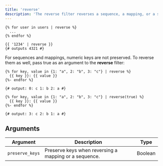```yaml
---
title: 'reverse'
description: 'The reverse filter reverses a sequence, a mapping, or a string.'
---
```


```canvas {% process=false %}
{% for user in users | reverse %}
  ...
{% endfor %}

{{ '1234' | reverse }}
{# outputs 4321 #}
```

For sequences and mappings, numeric keys are not preserved. To reverse them as well, pass true as an argument to the **reverse** filter:

```canvas {% process=false %}
{% for key, value in {1: "a", 2: "b", 3: "c"} | reverse %}
  {{ key }}: {{ value }}
{%- endfor %}

{# output: 0: c 1: b 2: a #}

{% for key, value in {1: "a", 2: "b", 3: "c"} | reverse(true) %}
  {{ key }}: {{ value }}
{%- endfor %}

{# output: 3: c 2: b 1: a #}
```

## Arguments

Argument        | Description                                           | Type
--------------- | ----------------------------------------------------- | -------
`preserve_keys` | Preserve keys when reversing a mapping or a sequence. | Boolean
